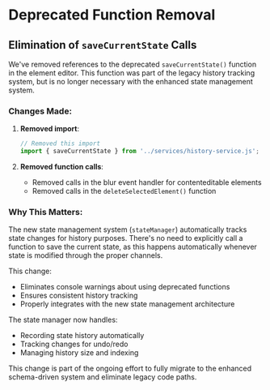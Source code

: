 # Deprecated Function Removal

## Elimination of `saveCurrentState` Calls

We've removed references to the deprecated `saveCurrentState()` function in the element editor. This function was part of the legacy history tracking system, but is no longer necessary with the enhanced state management system.

### Changes Made:

1. **Removed import**:
   ```javascript
   // Removed this import
   import { saveCurrentState } from '../services/history-service.js';
   ```

2. **Removed function calls**:
   - Removed calls in the blur event handler for contenteditable elements
   - Removed calls in the `deleteSelectedElement()` function

### Why This Matters:

The new state management system (`stateManager`) automatically tracks state changes for history purposes. There's no need to explicitly call a function to save the current state, as this happens automatically whenever state is modified through the proper channels.

This change:
- Eliminates console warnings about using deprecated functions
- Ensures consistent history tracking
- Properly integrates with the new state management architecture

The state manager now handles:
- Recording state history automatically
- Tracking changes for undo/redo
- Managing history size and indexing

This change is part of the ongoing effort to fully migrate to the enhanced schema-driven system and eliminate legacy code paths.
